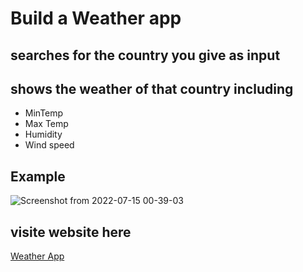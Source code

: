 # Build a Weather app 
## searches for the country you give as input
## shows the weather of that country including 
- MinTemp
- Max Temp
- Humidity
- Wind speed

## Example

![Screenshot from 2022-07-15 00-39-03](https://user-images.githubusercontent.com/56152715/179064621-a8af7665-3a0c-4398-92f0-527125fab342.png)

## visite website here


[Weather App](https://aks32216.github.io/Weather-App/)